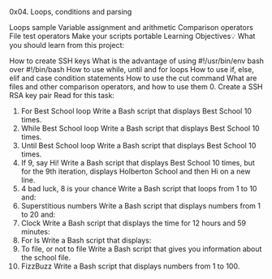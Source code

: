 0x04. Loops, conditions and parsing

Loops sample
Variable assignment and arithmetic
Comparison operators
File test operators
Make your scripts portable
Learning Objectives💡
What you should learn from this project:

How to create SSH keys
What is the advantage of using #!/usr/bin/env bash over #!/bin/bash
How to use while, until and for loops
How to use if, else, elif and case condition statements
How to use the cut command
What are files and other comparison operators, and how to use them
0. Create a SSH RSA key pair
Read for this task:
1. For Best School loop
Write a Bash script that displays Best School 10 times.
2. While Best School loop
Write a Bash script that displays Best School 10 times.
3. Until Best School loop
Write a Bash script that displays Best School 10 times.
4. If 9, say Hi!
Write a Bash script that displays Best School 10 times, but for the 9th iteration, displays Holberton School and then Hi on a new line.
5. 4 bad luck, 8 is your chance
Write a Bash script that loops from 1 to 10 and:
6. Superstitious numbers
Write a Bash script that displays numbers from 1 to 20 and:
7. Clock
Write a Bash script that displays the time for 12 hours and 59 minutes:
8. For ls
Write a Bash script that displays:
9. To file, or not to file
Write a Bash script that gives you information about the school file.
10. FizzBuzz
Write a Bash script that displays numbers from 1 to 100.
